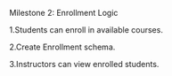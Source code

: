 Milestone 2: Enrollment Logic



1.Students can enroll in available courses.



2.Create Enrollment schema.



3.Instructors can view enrolled students.

